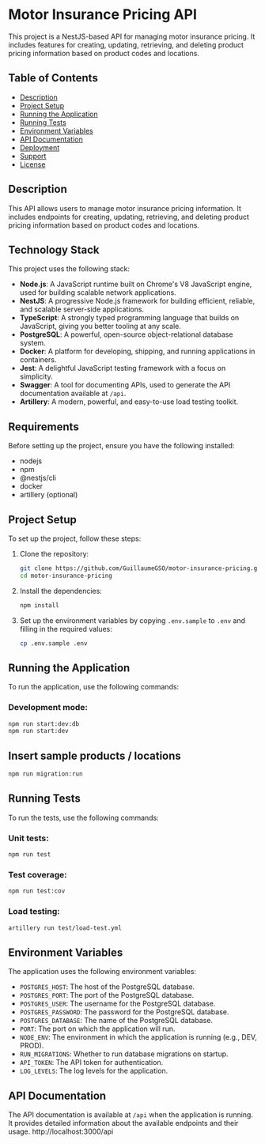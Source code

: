 # Motor Insurance Pricing API

This project is a NestJS-based API for managing motor insurance pricing. It includes features for creating, updating, retrieving, and deleting product pricing information based on product codes and locations.

## Table of Contents

- [Description](#description)
- [Project Setup](#project-setup)
- [Running the Application](#running-the-application)
- [Running Tests](#running-tests)
- [Environment Variables](#environment-variables)
- [API Documentation](#api-documentation)
- [Deployment](#deployment)
- [Support](#support)
- [License](#license)

## Description

This API allows users to manage motor insurance pricing information. It includes endpoints for creating, updating, retrieving, and deleting product pricing information based on product codes and locations.

## Technology Stack

This project uses the following stack:

- **Node.js**: A JavaScript runtime built on Chrome's V8 JavaScript engine, used for building scalable network applications.
- **NestJS**: A progressive Node.js framework for building efficient, reliable, and scalable server-side applications.
- **TypeScript**: A strongly typed programming language that builds on JavaScript, giving you better tooling at any scale.
- **PostgreSQL**: A powerful, open-source object-relational database system.
- **Docker**: A platform for developing, shipping, and running applications in containers.
- **Jest**: A delightful JavaScript testing framework with a focus on simplicity.
- **Swagger**: A tool for documenting APIs, used to generate the API documentation available at `/api`.
- **Artillery**: A modern, powerful, and easy-to-use load testing toolkit.

## Requirements

Before setting up the project, ensure you have the following installed:

- nodejs
- npm
- @nestjs/cli
- docker
- artillery (optional)

## Project Setup

To set up the project, follow these steps:

1. Clone the repository:
   ```bash
   git clone https://github.com/GuillaumeGSO/motor-insurance-pricing.git
   cd motor-insurance-pricing
   ```
2. Install the dependencies:
   ```bash
   npm install
   ```
3. Set up the environment variables by copying `.env.sample` to `.env` and filling in the required values:
   ```bash
   cp .env.sample .env
   ```

## Running the Application

To run the application, use the following commands:

### Development mode:

```bash
npm run start:dev:db
npm run start:dev
```

## Insert sample products / locations

```bash
npm run migration:run
```

## Running Tests

To run the tests, use the following commands:

### Unit tests:

```bash
npm run test
```

### Test coverage:

```bash
npm run test:cov
```

### Load testing:

```bash
artillery run test/load-test.yml
```

## Environment Variables

The application uses the following environment variables:

- `POSTGRES_HOST`: The host of the PostgreSQL database.
- `POSTGRES_PORT`: The port of the PostgreSQL database.
- `POSTGRES_USER`: The username for the PostgreSQL database.
- `POSTGRES_PASSWORD`: The password for the PostgreSQL database.
- `POSTGRES_DATABASE`: The name of the PostgreSQL database.
- `PORT`: The port on which the application will run.
- `NODE_ENV`: The environment in which the application is running (e.g., DEV, PROD).
- `RUN_MIGRATIONS`: Whether to run database migrations on startup.
- `API_TOKEN`: The API token for authentication.
- `LOG_LEVELS`: The log levels for the application.

## API Documentation

The API documentation is available at `/api` when the application is running. It provides detailed information about the available endpoints and their usage.
http://localhost:3000/api
